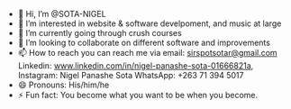 - 👋 Hi, I’m @SOTA-NIGEL
- 👀 I’m interested in website & software develpoment, and music at large
- 🌱 I’m currently going through crush courses
- 💞️ I’m looking to collaborate on different software and improvements
- 📫 How to reach you can reach me via email: sirspotsotar@gmail.com
   Linkedin: www.linkedin.com/in/nigel-panashe-sota-01666821a,
   Instagram: Nigel Panashe Sota
   WhatsApp: +263 71 394 5017
- 😄 Pronouns: His/him/he
- ⚡ Fun fact: You become what you want to be when you become.

<!---
SOTA-NIGEL/SOTA-NIGEL is a ✨ special ✨ repository because its `README.md` (this file) appears on your GitHub profile.
You can click the Preview link to take a look at your changes.
--->
